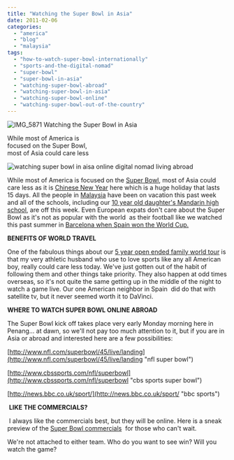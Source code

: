 ```yaml
---
title: "Watching the Super Bowl in Asia"
date: 2011-02-06
categories: 
  - "america"
  - "blog"
  - "malaysia"
tags: 
  - "how-to-watch-super-bowl-internationally"
  - "sports-and-the-digital-nomad"
  - "super-bowl"
  - "super-bowl-in-asia"
  - "watching-super-bowl-abroad"
  - "watching-super-bowl-in-asia"
  - "watching-super-bowl-online"
  - "watching-super-bowl-out-of-the-country"
---
```


 ![IMG_5871](https://pub-ac94b3f306b24c0dba4238943c97f2e1.r2.dev/6a00e5502a950788330148c863c084970c.jpg) Watching the Super Bowl in Asia

While most of America is  
focused on the Super Bowl,  
most of Asia could care less

<!--more-->

![watching super bowl in aisa online digital nomad living abroad](https://pub-ac94b3f306b24c0dba4238943c97f2e1.r2.dev/6a00e5502a950788330147e25abac6970b.jpg)

While most of America is focused on the [Super Bowl](http://en.wikipedia.org/wiki/Super_Bowl "super bowl"), most of Asia could care less as it is [Chinese New Year](http://www.youtube.com/watch?v=fwbU_OGfSQg "Chinese New Year in Asia") here which is a huge holiday that lasts 15 days. All the people in [Malaysia](http://soultravelers3new.local/2011/01/tropical-winter-home-in-penang-malaysia-location-indenpendent-digital-nomad-long-term-travel-tips-.html "Penang Malaysia") have been on vacation this past week and all of the schools, including our [10 year old daughter's Mandarin high school](http://soultravelers3new.local/2011/01/only-american-girl-in-an-all-mandarin-school-chinese-immersion-in-language-culture-through-school.html "10 year old in Mandarin high school in asia"), are off this week. Even European expats don't care about the Super Bowl as it's not as popular with the world  as their football like we watched this past summer in [Barcelona when Spain won the World Cup.](http://soultravelers3new.local/2010/07/watching-spain-win-the-world-cup-in-barcelona-celebrations-fifa-football-fever-europe-travel-resort.html "barcelona when they won the world cup")

**BENEFITS OF WORLD TRAVEL**

One of the fabulous things about our [5 year open ended family world tour](http://soultravelers3new.local/2010/09/8-reasons-for-a-family-world-trip-international-vacations-holidays-abroad-longterm-travel-rtw.html "open ended family world trip") is that my very athletic husband who use to love sports like any all American boy, really could care less today. We've just gotten out of the habit of following them and other things take priority. They also happen at odd times overseas, so it's not quite the same getting up in the middle of the night to watch a game live. Our one American neighbor in Spain  did do that with satellite tv, but it never seemed worth it to DaVinci.

**WHERE TO WATCH SUPER BOWL ONLINE ABROAD**

The Super Bowl kick off takes place very early Monday morning here in Penang... at dawn, so we'll not pay too much attention to it, but if you are in Asia or abroad and interested here are a few possibilities:

[http://www.nfl.com/superbowl/45/live/landing](http://www.nfl.com/superbowl/45/live/landing "nfl super bowl")

[http://www.cbssports.com/nfl/superbowl](http://www.cbssports.com/nfl/superbowl "cbs sports super bowl")

[http://news.bbc.co.uk/sport/](http://news.bbc.co.uk/sport/ "bbc sports")

 **LIKE THE COMMERCIALS?**

 I always like the commercials best, but they will be online. Here is a sneak preview of the [Super Bowl commercials](http://superbowlads.fanhouse.com/ "super bowl commercials")  for those who can't wait.

We're not attached to either team. Who do you want to see win? Will you watch the game?
